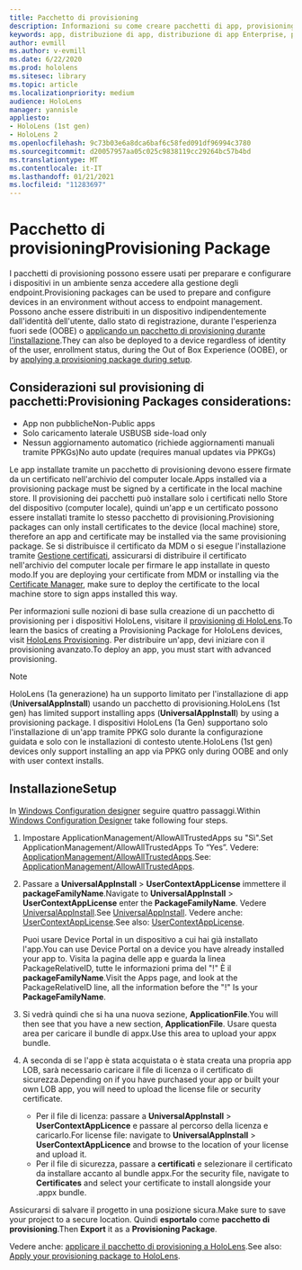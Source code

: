 ```yaml
---
title: Pacchetto di provisioning
description: Informazioni su come creare pacchetti di app, provisioning, distribuzione e distribuzione di app Enterprise per dispositivi HoloLens.
keywords: app, distribuzione di app, distribuzione di app Enterprise, provisioning
author: evmill
ms.author: v-evmill
ms.date: 6/22/2020
ms.prod: hololens
ms.sitesec: library
ms.topic: article
ms.localizationpriority: medium
audience: HoloLens
manager: yannisle
appliesto:
- HoloLens (1st gen)
- HoloLens 2
ms.openlocfilehash: 9c73b03e6a8dca6baf6c58fed091df96994c3780
ms.sourcegitcommit: d20057957aa05c025c9838119cc29264bc57b4bd
ms.translationtype: MT
ms.contentlocale: it-IT
ms.lasthandoff: 01/21/2021
ms.locfileid: "11283697"
---
```

# <span data-ttu-id="7c74c-104">Pacchetto di provisioning</span><span class="sxs-lookup"><span data-stu-id="7c74c-104">Provisioning Package</span></span>

<span data-ttu-id="7c74c-105">I pacchetti di provisioning possono essere usati per preparare e configurare i dispositivi in un ambiente senza accedere alla gestione degli endpoint.</span><span class="sxs-lookup"><span data-stu-id="7c74c-105">Provisioning packages can be used to prepare and configure devices in an environment without access to endpoint management.</span></span> <span data-ttu-id="7c74c-106">Possono anche essere distribuiti in un dispositivo indipendentemente dall'identità dell'utente, dallo stato di registrazione, durante l'esperienza fuori sede (OOBE) o [applicando un pacchetto di provisioning durante l'installazione](https://docs.microsoft.com/hololens/hololens-provisioning##apply-a-provisioning-package-to-hololens-during-setup).</span><span class="sxs-lookup"><span data-stu-id="7c74c-106">They can also be deployed to a device regardless of identity of the user, enrollment status, during the Out of Box Experience (OOBE), or by [applying a provisioning package during setup](https://docs.microsoft.com/hololens/hololens-provisioning##apply-a-provisioning-package-to-hololens-during-setup).</span></span>

## <span data-ttu-id="7c74c-107">Considerazioni sul provisioning di pacchetti:</span><span class="sxs-lookup"><span data-stu-id="7c74c-107">Provisioning Packages considerations:</span></span>

* <span data-ttu-id="7c74c-108">App non pubbliche</span><span class="sxs-lookup"><span data-stu-id="7c74c-108">Non-Public apps</span></span>
* <span data-ttu-id="7c74c-109">Solo caricamento laterale USB</span><span class="sxs-lookup"><span data-stu-id="7c74c-109">USB side-load only</span></span>
* <span data-ttu-id="7c74c-110">Nessun aggiornamento automatico (richiede aggiornamenti manuali tramite PPKGs)</span><span class="sxs-lookup"><span data-stu-id="7c74c-110">No auto update (requires manual updates via PPKGs)</span></span>

<span data-ttu-id="7c74c-111">Le app installate tramite un pacchetto di provisioning devono essere firmate da un certificato nell'archivio del computer locale.</span><span class="sxs-lookup"><span data-stu-id="7c74c-111">Apps installed via a provisioning package must be signed by a certificate in the local machine store.</span></span> <span data-ttu-id="7c74c-112">Il provisioning dei pacchetti può installare solo i certificati nello Store del dispositivo (computer locale), quindi un'app e un certificato possono essere installati tramite lo stesso pacchetto di provisioning.</span><span class="sxs-lookup"><span data-stu-id="7c74c-112">Provisioning packages can only install certificates to the device (local machine) store, therefore an app and certificate may be installed via the same provisioning package.</span></span> <span data-ttu-id="7c74c-113">Se si distribuisce il certificato da MDM o si esegue l'installazione tramite [Gestione certificati](certificate-manager.md), assicurarsi di distribuire il certificato nell'archivio del computer locale per firmare le app installate in questo modo.</span><span class="sxs-lookup"><span data-stu-id="7c74c-113">If you are deploying your certificate from MDM or installing via the [Certificate Manager](certificate-manager.md), make sure to deploy the certificate to the local machine store to sign apps installed this way.</span></span>

<span data-ttu-id="7c74c-114">Per informazioni sulle nozioni di base sulla creazione di un pacchetto di provisioning per i dispositivi HoloLens, visitare il [provisioning di HoloLens](https://docs.microsoft.com/hololens/hololens-provisioning).</span><span class="sxs-lookup"><span data-stu-id="7c74c-114">To learn the basics of creating a Provisioning Package for HoloLens devices, visit [HoloLens Provisioning](https://docs.microsoft.com/hololens/hololens-provisioning).</span></span> <span data-ttu-id="7c74c-115">Per distribuire un'app, devi iniziare con il provisioning avanzato.</span><span class="sxs-lookup"><span data-stu-id="7c74c-115">To deploy an app, you must start with advanced provisioning.</span></span>

> [!NOTE]
> <span data-ttu-id="7c74c-116">HoloLens (1a generazione) ha un supporto limitato per l'installazione di app (**UniversalAppInstall**) usando un pacchetto di provisioning.</span><span class="sxs-lookup"><span data-stu-id="7c74c-116">HoloLens (1st gen) has limited support installing apps (**UniversalAppInstall**) by using a provisioning package.</span></span> <span data-ttu-id="7c74c-117">I dispositivi HoloLens (1a Gen) supportano solo l'installazione di un'app tramite PPKG solo durante la configurazione guidata e solo con le installazioni di contesto utente.</span><span class="sxs-lookup"><span data-stu-id="7c74c-117">HoloLens (1st gen) devices only support installing an app via PPKG only during OOBE and only with user context installs.</span></span>

## <span data-ttu-id="7c74c-118">Installazione</span><span class="sxs-lookup"><span data-stu-id="7c74c-118">Setup</span></span>

<span data-ttu-id="7c74c-119">In [Windows Configuration designer](https://www.microsoft.com/store/productId/9NBLGGH4TX22) seguire quattro passaggi.</span><span class="sxs-lookup"><span data-stu-id="7c74c-119">Within [Windows Configuration Designer](https://www.microsoft.com/store/productId/9NBLGGH4TX22) take following four steps.</span></span>

1. <span data-ttu-id="7c74c-120">Impostare ApplicationManagement/AllowAllTrustedApps su "Sì".</span><span class="sxs-lookup"><span data-stu-id="7c74c-120">Set ApplicationManagement/AllowAllTrustedApps To “Yes”.</span></span> <span data-ttu-id="7c74c-121">Vedere: [ApplicationManagement/AllowAllTrustedApps](https://docs.microsoft.com/windows/client-management/mdm/policy-csp-applicationmanagement#applicationmanagement-allowalltrustedapps).</span><span class="sxs-lookup"><span data-stu-id="7c74c-121">See: [ApplicationManagement/AllowAllTrustedApps](https://docs.microsoft.com/windows/client-management/mdm/policy-csp-applicationmanagement#applicationmanagement-allowalltrustedapps).</span></span>

2. <span data-ttu-id="7c74c-122">Passare a **UniversalAppInstall**  >  **UserContextAppLicense** immettere il **packageFamilyName**.</span><span class="sxs-lookup"><span data-stu-id="7c74c-122">Navigate to **UniversalAppInstall** > **UserContextAppLicense** enter the **PackageFamilyName**.</span></span> <span data-ttu-id="7c74c-123">Vedere [UniversalAppInstall](https://docs.microsoft.com/windows/configuration/wcd/wcd-universalappinstall).</span><span class="sxs-lookup"><span data-stu-id="7c74c-123">See [UniversalAppInstall](https://docs.microsoft.com/windows/configuration/wcd/wcd-universalappinstall).</span></span> <span data-ttu-id="7c74c-124">Vedere anche: [UserContextAppLicense](https://docs.microsoft.com/windows/configuration/wcd/wcd-universalappinstall#usercontextapplicense).</span><span class="sxs-lookup"><span data-stu-id="7c74c-124">See also: [UserContextAppLicense](https://docs.microsoft.com/windows/configuration/wcd/wcd-universalappinstall#usercontextapplicense).</span></span>

   <span data-ttu-id="7c74c-125">Puoi usare Device Portal in un dispositivo a cui hai già installato l'app.</span><span class="sxs-lookup"><span data-stu-id="7c74c-125">You can use Device Portal on a device you have already installed your app to.</span></span> <span data-ttu-id="7c74c-126">Visita la pagina delle app e guarda la linea PackageRelativeID, tutte le informazioni prima del "!" È il **packageFamilyName**.</span><span class="sxs-lookup"><span data-stu-id="7c74c-126">Visit the Apps page, and look at the PackageRelativeID line, all the information before the "!" Is your **PackageFamilyName**.</span></span>

3. <span data-ttu-id="7c74c-127">Si vedrà quindi che si ha una nuova sezione, **ApplicationFile**.</span><span class="sxs-lookup"><span data-stu-id="7c74c-127">You will then see that you have a new section, **ApplicationFile**.</span></span> <span data-ttu-id="7c74c-128">Usare questa area per caricare il bundle di appx.</span><span class="sxs-lookup"><span data-stu-id="7c74c-128">Use this area to upload your appx bundle.</span></span>

4. <span data-ttu-id="7c74c-129">A seconda di se l'app è stata acquistata o è stata creata una propria app LOB, sarà necessario caricare il file di licenza o il certificato di sicurezza.</span><span class="sxs-lookup"><span data-stu-id="7c74c-129">Depending on if you have purchased your app or built your own LOB app, you will need to upload the license file or security certificate.</span></span>

    - <span data-ttu-id="7c74c-130">Per il file di licenza: passare a **UniversalAppInstall**  >  **UserContextAppLicence** e passare al percorso della licenza e caricarlo.</span><span class="sxs-lookup"><span data-stu-id="7c74c-130">For license file: navigate to **UniversalAppInstall** > **UserContextAppLicence** and browse to the location of your license and upload it.</span></span>
    - <span data-ttu-id="7c74c-131">Per il file di sicurezza, passare a **certificati** e selezionare il certificato da installare accanto al bundle appx.</span><span class="sxs-lookup"><span data-stu-id="7c74c-131">For the security file, navigate to **Certificates** and select your certificate to install alongside your .appx bundle.</span></span>

<span data-ttu-id="7c74c-132">Assicurarsi di salvare il progetto in una posizione sicura.</span><span class="sxs-lookup"><span data-stu-id="7c74c-132">Make sure to save your project to a secure location.</span></span> <span data-ttu-id="7c74c-133">Quindi **esportalo** come **pacchetto di provisioning**.</span><span class="sxs-lookup"><span data-stu-id="7c74c-133">Then **Export** it as a **Provisioning Package**.</span></span>  

<span data-ttu-id="7c74c-134">Vedere anche: [applicare il pacchetto di provisioning a HoloLens](https://docs.microsoft.com/hololens/hololens-provisioning#apply-a-provisioning-package-to-hololens-during-setup).</span><span class="sxs-lookup"><span data-stu-id="7c74c-134">See also: [Apply your provisioning package to HoloLens](https://docs.microsoft.com/hololens/hololens-provisioning#apply-a-provisioning-package-to-hololens-during-setup).</span></span>
